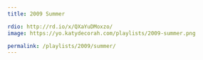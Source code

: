 ```yaml
---
title: 2009 Summer

rdio: http://rd.io/x/QXaYuDMoxzo/
image: https://yo.katydecorah.com/playlists/2009-summer.png

permalink: /playlists/2009/summer/
---
```

